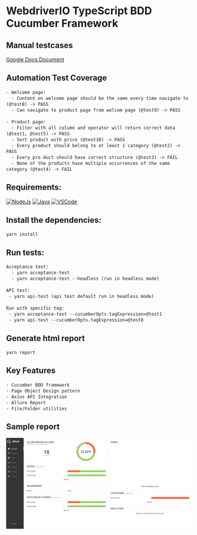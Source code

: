 # WebdriverIO TypeScript BDD Cucumber Framework

## Manual testcases

[Google Docs Document](https://docs.google.com/spreadsheets/d/1rTZt901zHMRlDF09OcAMSYd6WKavMjz5C89Vt_1PDic/edit#gid=0)

## Automation Test Coverage

```
- Welcome page:
  - Content on welcome page should be the same every time navigate to (@test8) -> PASS
  - Can navigate to product page from welcom page (@test9) -> PASS

- Product page:
  - Filter with all column and operator will return correct data (@test1, @test5) -> PASS
  - Sort product with price (@test10) -> PASS
  - Every product should belong to at least 1 category (@test2) -> PASS
  - Every pro duct should have correct structure (@test3) -> FAIL
  - None of the products have multiple occurrences of the same category (@test4) -> FAIL
```

## Requirements:

[![NodeJs](https://img.shields.io/badge/-NodeJS%20v18%20OR%20later-%23339933?logo=npm)](https://nodejs.org/en/download/)
[![Java](https://img.shields.io/badge/-Java%20JDK-%23007396?logo=java&logoColor=black&)](https://www.oracle.com/java/technologies/downloads/)
[![VSCode](https://img.shields.io/badge/-Visual%20Studio%20Code-%233178C6?logo=visual-studio-code)](https://code.visualstudio.com/download)

## Install the dependencies:

```
yarn install
```

## Run tests:

```
Acceptance test:
  - yarn acceptance-test
  - yarn acceptance-test --headless (run in headless mode)

API test:
 - yarn api-test (api test default run in headless mode)

Run with specific tag:
 - yarn acceptance-test --cucumberOpts.tagExpression=@test1
 - yarn api-test --cucumberOpts.tagExpression=@test8
```

## Generate html report

```
yarn report
```

## Key Features

    - Cucumber BDD framework
    - Page Object Design pattern
    - Axios API Integration
    - Allure Report
    - File/Folder utilities

## Sample report

![plot](./report.png)
